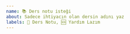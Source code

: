 ```yaml
---
name: 📚 Ders notu isteği
about: Sadece ihtiyacın olan dersin adını yaz
labels: 📘 Ders Notu, 🆘 Yardım Lazım
---
```


<!-- İstediklerini maddeler halinde yazarsan hoş olur 😇 ( - ) -->
